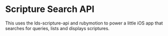 # Scripture Search API

This uses the lds-scripture-api and rubymotion to power a little iOS app that searches for queries, lists and displays scriptures.